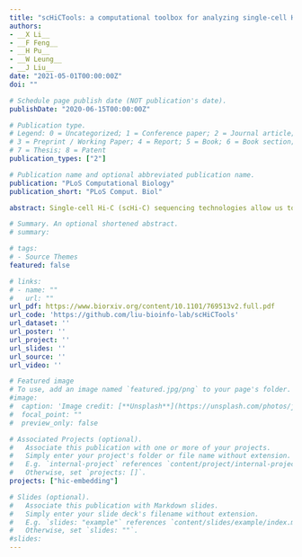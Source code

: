 ```yaml
---
title: "scHiCTools: a computational toolbox for analyzing single-cell Hi-C data"
authors:
- __X Li__
- __F Feng__
- __H Pu__
- __W Leung__
- __J Liu__
date: "2021-05-01T00:00:00Z"
doi: ""

# Schedule page publish date (NOT publication's date).
publishDate: "2020-06-15T00:00:00Z"

# Publication type.
# Legend: 0 = Uncategorized; 1 = Conference paper; 2 = Journal article;
# 3 = Preprint / Working Paper; 4 = Report; 5 = Book; 6 = Book section;
# 7 = Thesis; 8 = Patent
publication_types: ["2"]

# Publication name and optional abbreviated publication name.
publication: "PLoS Computational Biology"
publication_short: "PLoS Comput. Biol"

abstract: Single-cell Hi-C (scHi-C) sequencing technologies allow us to investigate three-dimensional chromatin organization at the single-cell level. However, we still need computational tools to deal with the sparsity of the contact maps from single cells and embed single cells in a lower-dimensional Euclidean space. This embedding helps us understand relationships between the cells in different dimensions such as cell-cycle dynamics and cell differentiation. Here, we present an open-source computational toolbox, scHiCTools, for analyzing single cell Hi-C data. The toolbox takes singlecell Hi-C data files as input, and projects single cells in a lower-dimensional Euclidean space. The toolbox includes three commonly used methods for smoothing scHi-C data (linear convolution, random walk, and network enhancing), three projection methods for embedding single cells (fastHiCRep, Selfish, and InnerProduct), three clustering methods for clustering cells (k-means, spectral clustering, and HiCluster) and a build-in function to visualize the cells embedding in a two-dimensional or three-dimensional plot. We benchmark the embedding performance and run time of these methods on a number of scHi-C datasets, and provide some suggestions for practice use. scHiCTools, based on Python3, can run on different platforms, including Linux, macOS, and Windows. Our software package is available at https://github.com/liu-bioinfo-lab/scHiCTools.

# Summary. An optional shortened abstract.
# summary: 

# tags:
# - Source Themes
featured: false

# links:
# - name: ""
#   url: ""
url_pdf: https://www.biorxiv.org/content/10.1101/769513v2.full.pdf
url_code: 'https://github.com/liu-bioinfo-lab/scHiCTools'
url_dataset: ''
url_poster: ''
url_project: ''
url_slides: ''
url_source: ''
url_video: ''

# Featured image
# To use, add an image named `featured.jpg/png` to your page's folder. 
#image:
#  caption: 'Image credit: [**Unsplash**](https://unsplash.com/photos/jdD8gXaTZsc)'
#  focal_point: ""
#  preview_only: false

# Associated Projects (optional).
#   Associate this publication with one or more of your projects.
#   Simply enter your project's folder or file name without extension.
#   E.g. `internal-project` references `content/project/internal-project/index.md`.
#   Otherwise, set `projects: []`.
projects: ["hic-embedding"]

# Slides (optional).
#   Associate this publication with Markdown slides.
#   Simply enter your slide deck's filename without extension.
#   E.g. `slides: "example"` references `content/slides/example/index.md`.
#   Otherwise, set `slides: ""`.
#slides: 
---
```

